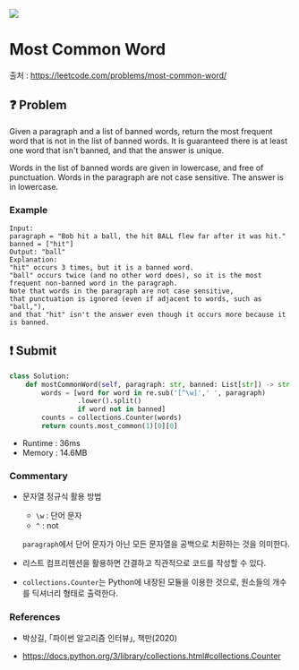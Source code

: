 ![](https://img.shields.io/badge/Language-Python3-brightgreen?style=flat-square)

# Most Common Word

출처 : https://leetcode.com/problems/most-common-word/



## ❓ Problem

Given a paragraph and a list of banned words, return the most frequent word that is not in the list of banned words. It is guaranteed there is at least one word that isn't banned, and that the answer is unique.

Words in the list of banned words are given in lowercase, and free of punctuation. Words in the paragraph are not case sensitive. The answer is in lowercase.

### Example

```
Input: 
paragraph = "Bob hit a ball, the hit BALL flew far after it was hit."
banned = ["hit"]
Output: "ball"
Explanation: 
"hit" occurs 3 times, but it is a banned word.
"ball" occurs twice (and no other word does), so it is the most frequent non-banned word in the paragraph. 
Note that words in the paragraph are not case sensitive,
that punctuation is ignored (even if adjacent to words, such as "ball,"), 
and that "hit" isn't the answer even though it occurs more because it is banned.
```





## ❗ Submit

```python
class Solution:
    def mostCommonWord(self, paragraph: str, banned: List[str]) -> str:
        words = [word for word in re.sub('[^\w]',' ', paragraph)
                 .lower().split()
                 if word not in banned]
        counts = collections.Counter(words)
        return counts.most_common(1)[0][0]
```

- Runtime : 36ms
- Memory : 14.6MB



### Commentary

- 문자열 정규식 활용 방법

  - ```\w``` : 단어 문자
  - ```^``` : not

  ```paragraph```에서 단어 문자가 아닌 모든 문자열을 공백으로 치환하는 것을 의미한다.

- 리스트 컴프리헨션을 활용하면 간결하고 직관적으로 코드를 작성할 수 있다. 
- ```collections.Counter```는 Python에 내장된 모듈을 이용한 것으로, 원소들의 개수를 딕셔너리 형태로 출력한다. 



### References

- 박상길,  ｢파이썬 알고리즘 인터뷰｣, 책만(2020)

- https://docs.python.org/3/library/collections.html#collections.Counter